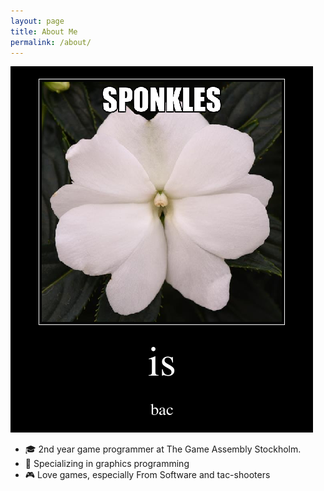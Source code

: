 ```yaml
---
layout: page
title: About Me
permalink: /about/
---
```


![img](img.png)

* 🎓 2nd year game programmer at The Game Assembly Stockholm. 
* 🔎 Specializing in graphics programming
* 🎮 Love games, especially From Software and tac-shooters
